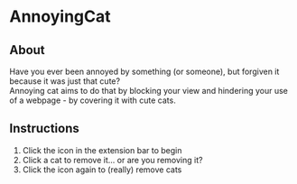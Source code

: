 # AnnoyingCat

## About
Have you ever been annoyed by something (or someone), but forgiven it because it was just that cute?  
Annoying cat aims to do that by blocking your view and hindering your use of a webpage - by covering it with cute cats.   

## Instructions
1. Click the icon in the extension bar to begin
2. Click a cat to remove it... or are you removing it?
3. Click the icon again to (really) remove cats
